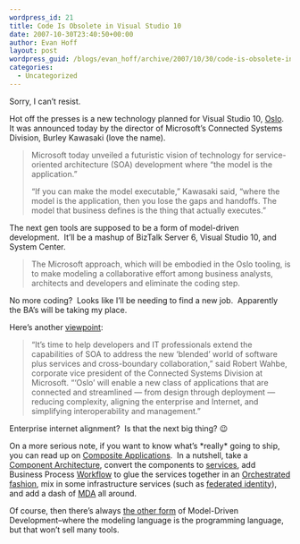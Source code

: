 ```yaml
---
wordpress_id: 21
title: Code Is Obsolete in Visual Studio 10
date: 2007-10-30T23:40:50+00:00
author: Evan Hoff
layout: post
wordpress_guid: /blogs/evan_hoff/archive/2007/10/30/code-is-obsolete-in-visual-studio-10.aspx
categories:
  - Uncategorized
---
```

Sorry, I can&#8217;t resist.

Hot off the presses is a new technology planned for Visual Studio 10, <a href="http://searchsoa.techtarget.com/originalContent/0,289142,sid26_gci1280299,00.html" target="_blank">Oslo</a>.&nbsp; It was announced today by the director of Microsoft&#8217;s Connected Systems Division, Burley Kawasaki (love the name).

> Microsoft today unveiled a futuristic vision of technology for service-oriented architecture (SOA) development where &#8220;the model is the application.&#8221;
> 
> &#8220;If you can make the model executable,&#8221; Kawasaki said, &#8220;where the model is the application, then you lose the gaps and handoffs. The model that business defines is the thing that actually executes.&#8221;

The next gen tools are supposed to be a form of model-driven development.&nbsp; It&#8217;ll be a mashup of BizTalk Server 6, Visual Studio 10, and System Center.

> The Microsoft approach, which will be embodied in the Oslo tooling, is to make modeling a collaborative effort among business analysts, architects and developers and eliminate the coding step.

No more coding?&nbsp; Looks like I&#8217;ll be needing to find a new job.&nbsp; Apparently the BA&#8217;s will be taking my place.

Here&#8217;s another <a href="http://money.cnn.com/news/newsfeeds/articles/prnewswire/AQTU036A30102007-1.htm" target="_blank">viewpoint</a>:

> &#8220;It&#8217;s time to help developers and IT professionals extend the capabilities of SOA to address the new &#8216;blended&#8217; world of software plus services and cross-boundary collaboration,&#8221; said Robert Wahbe, corporate vice president of the Connected Systems Division at Microsoft. &#8220;&#8216;Oslo&#8217; will enable a new class of applications that are connected and streamlined &#8212; from design through deployment &#8212; reducing complexity, aligning the enterprise and Internet, and simplifying interoperability and management.&#8221;

Enterprise internet alignment?&nbsp; Is that the next big thing? 😉

On a more serious note, if you want to know what&#8217;s \*really\* going to ship, you can read up on <a href="http://msdn2.microsoft.com/en-us/architecture/bb266335.aspx" target="_blank">Composite Applications</a>.&nbsp; In a nutshell, take a <a href="http://msdn2.microsoft.com/en-us/library/ms954595.aspx" target="_blank">Component Architecture</a>, convert the components to <a href="http://msdn2.microsoft.com/en-us/netframework/aa663324.aspx" target="_blank">services</a>, add Business Process <a href="http://msdn2.microsoft.com/en-us/netframework/aa663328.aspx" target="_blank">Workflow</a>&nbsp;to glue the services together in an <a href="http://www.microsoft.com/biztalk/default.mspx" target="_blank">Orchestrated fashion</a>, mix in some infrastructure services (such as <a href="http://en.wikipedia.org/wiki/Federated_identity" target="_blank">federated identity</a>), and add a dash of&nbsp;<a href="http://www.ibm.com/developerworks/rational/library/3100.html" target="_blank">MDA</a>&nbsp;all around.

Of course, then there&#8217;s always <a href="http://www.amazon.com/Domain-Driven-Design-Tackling-Complexity-Software/dp/0321125215" target="_blank">the other form</a> of Model-Driven Development&#8211;where the modeling language is the programming language, but that won&#8217;t sell many tools.